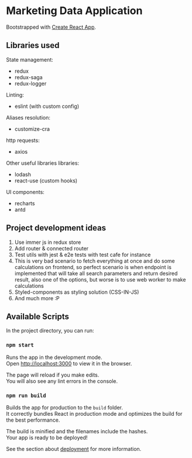 # Marketing Data Application

Bootstrapped with [Create React App](https://github.com/facebook/create-react-app).

## Libraries used
State management:
- redux
- redux-saga
- redux-logger
  
Linting: 
- eslint (with custom config)
  
Aliases resolution:
- customize-cra
  
http requests:
- axios
  
Other useful libraries libraries:
- lodash
- react-use (custom hooks)
  
UI components:
- recharts
- antd

## Project development ideas

1. Use immer js in redux store
2. Add router & connected router
3. Test utils with jest & e2e tests with test cafe for instance
4. This is very bad scenario to fetch everything at once and do some calculations on frontend, so perfect scenario is when endpoint is implemented that will take all search parameters and return desired result, also one of the options, but worse is to use web worker to make calculations
5. Styled-components as styling solution (CSS-IN-JS)
6. And much more :P
## Available Scripts

In the project directory, you can run:

### `npm start`

Runs the app in the development mode.\
Open [http://localhost:3000](http://localhost:3000) to view it in the browser.

The page will reload if you make edits.\
You will also see any lint errors in the console.

### `npm run build`

Builds the app for production to the `build` folder.\
It correctly bundles React in production mode and optimizes the build for the best performance.

The build is minified and the filenames include the hashes.\
Your app is ready to be deployed!

See the section about [deployment](https://facebook.github.io/create-react-app/docs/deployment) for more information.
